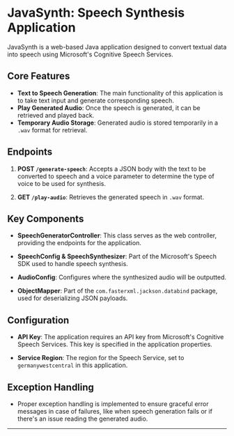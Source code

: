 # JavaSynth: Speech Synthesis Application

JavaSynth is a web-based Java application designed to convert textual data into speech using Microsoft's Cognitive Speech Services.

## Core Features

- **Text to Speech Generation**: The main functionality of this application is to take text input and generate corresponding speech.
- **Play Generated Audio**: Once the speech is generated, it can be retrieved and played back.
- **Temporary Audio Storage**: Generated audio is stored temporarily in a `.wav` format for retrieval.

## Endpoints

1. **POST `/generate-speech`**: Accepts a JSON body with the text to be converted to speech and a voice parameter to determine the type of voice to be used for synthesis.

2. **GET `/play-audio`**: Retrieves the generated speech in `.wav` format.

## Key Components

- **SpeechGeneratorController**: This class serves as the web controller, providing the endpoints for the application.
  
- **SpeechConfig & SpeechSynthesizer**: Part of the Microsoft's Speech SDK used to handle speech synthesis.

- **AudioConfig**: Configures where the synthesized audio will be outputted.

- **ObjectMapper**: Part of the `com.fasterxml.jackson.databind` package, used for deserializing JSON payloads.

## Configuration

- **API Key**: The application requires an API key from Microsoft's Cognitive Speech Services. This key is specified in the application properties.

- **Service Region**: The region for the Speech Service, set to `germanywestcentral` in this application.

## Exception Handling

- Proper exception handling is implemented to ensure graceful error messages in case of failures, like when speech generation fails or if there's an issue reading the generated audio.

---
